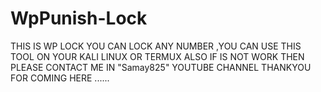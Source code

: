 # WpPunish-Lock
THIS IS WP LOCK YOU CAN LOCK ANY NUMBER ,YOU CAN USE THIS TOOL ON YOUR KALI LINUX OR TERMUX ALSO IF IS NOT WORK THEN PLEASE CONTACT ME IN "Samay825" YOUTUBE CHANNEL THANKYOU FOR COMING HERE ......
